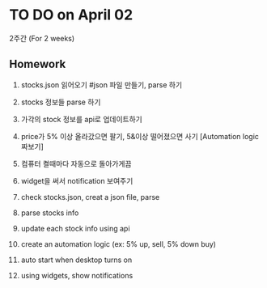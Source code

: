# TO DO on April 02
2주간 (For 2 weeks)

## Homework

1. stocks.json 읽어오기 #json 파일 만들기, parse 하기
2. stocks 정보들 parse 하기
3. 가각의 stock 정보를 api로 업데이트하기
4. price가 5% 이상 올라갔으면 팔기, 5&이상 떨어졌으면 사기 [Automation logic 짜보기]
5. 컴퓨터 켤때마다 자동으로 돌아가게끔
6. widget을 써서 notification 보여주기

1. check stocks.json, creat a json file, parse
2. parse stocks info
3. update each stock info using api
4. create an automation logic (ex: 5% up, sell, 5% down buy)
5. auto start when desktop turns on
6. using widgets, show notifications